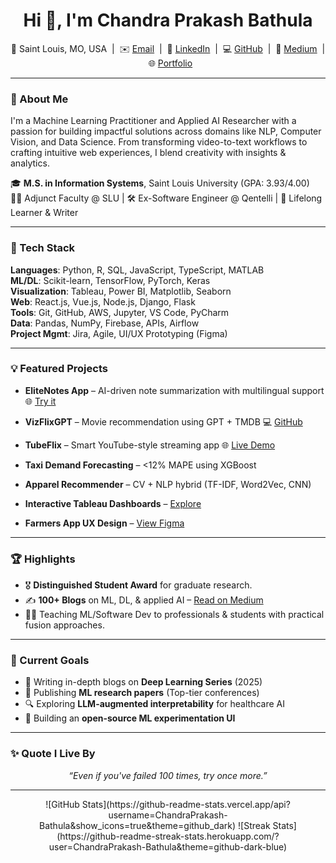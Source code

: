 <!-- GitHub Profile README for Chandra Prakash Bathula -->
<h1 align="center">Hi 👋, I'm Chandra Prakash Bathula</h1>
<p align="center">
📍 Saint Louis, MO, USA &nbsp;|&nbsp; ✉️ <a href="mailto:chandraprakash.bathula@slu.edu">Email</a> &nbsp;|&nbsp; 
🔗 <a href="https://www.linkedin.com/in/chandra-prakash-bathula/">LinkedIn</a> &nbsp;|&nbsp;
💻 <a href="https://github.com/ChandraPrakash-Bathula">GitHub</a> &nbsp;|&nbsp;
📝 <a href="https://medium.com/@ChandraPrakash-Bathula">Medium</a> &nbsp;|&nbsp;
🌐 <a href="https://portfolio-chandra-prakash-bathulas-projects.vercel.app/">Portfolio</a>
</p>

---

### 🚀 About Me

I'm a Machine Learning Practitioner and Applied AI Researcher with a passion for building impactful solutions across domains like NLP, Computer Vision, and Data Science. From transforming video-to-text workflows to crafting intuitive web experiences, I blend creativity with insights & analytics.

🎓 **M.S. in Information Systems**, Saint Louis University (GPA: 3.93/4.00)  
👨‍🏫 Adjunct Faculty @ SLU | 🛠 Ex-Software Engineer @ Qentelli | 🧠 Lifelong Learner & Writer

---

### 🔧 Tech Stack

**Languages**: Python, R, SQL, JavaScript, TypeScript, MATLAB  
**ML/DL**: Scikit-learn, TensorFlow, PyTorch, Keras  
**Visualization**: Tableau, Power BI, Matplotlib, Seaborn  
**Web**: React.js, Vue.js, Node.js, Django, Flask  
**Tools**: Git, GitHub, AWS, Jupyter, VS Code, PyCharm  
**Data**: Pandas, NumPy, Firebase, APIs, Airflow  
**Project Mgmt**: Jira, Agile, UI/UX Prototyping (Figma)

---

### 💡 Featured Projects

- **EliteNotes App** – AI-driven note summarization with multilingual support  🌐 [Try it](https://elite-notes-poc.vercel.app/browse)

- **VizFlixGPT** – Movie recommendation using GPT + TMDB  💻 [GitHub](https://github.com/ChandraPrakash-Bathula)

- **TubeFlix** – Smart YouTube-style streaming app  🌐 [Live Demo](https://utubeflix-79845.web.app/)

- **Taxi Demand Forecasting** – <12% MAPE using XGBoost  
- **Apparel Recommender** – CV + NLP hybrid (TF-IDF, Word2Vec, CNN)  
- **Interactive Tableau Dashboards** – [Explore](https://public.tableau.com/app/profile/chandra.prakash.bathula/vizzes)  
- **Farmers App UX Design** – [View Figma](https://www.figma.com/proto/Tw1U10o4bFJul3OJTSAXHd/Portfolio-Project)

---

### 🏆 Highlights

- 🎖 **Distinguished Student Award** for graduate research.
- ✍️ **100+ Blogs** on ML, DL, & applied AI – [Read on Medium](https://medium.com/@ChandraPrakash-Bathula)
- 👨‍🏫 Teaching ML/Software Dev to professionals & students with practical fusion approaches.

---

### 📌 Current Goals

- 🎯 Writing in-depth blogs on **Deep Learning Series** (2025)
- 🧪 Publishing **ML research papers** (Top-tier conferences)
- 🔍 Exploring **LLM-augmented interpretability** for healthcare AI
- 🌱 Building an **open-source ML experimentation UI**

---

### ✨ Quote I Live By

<p align="center"><i>“Even if you've failed 100 times, try once more.”</i></p>

---

<!-- GitHub Stats (optional) -->
<p align="center">
  ![GitHub Stats](https://github-readme-stats.vercel.app/api?username=ChandraPrakash-Bathula&show_icons=true&theme=github_dark)
  ![Streak Stats](https://github-readme-streak-stats.herokuapp.com/?user=ChandraPrakash-Bathula&theme=github-dark-blue)
</p>
